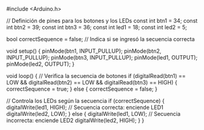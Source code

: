#include <Arduino.h>

// Definición de pines para los botones y los LEDs
const int btn1 = 34;
const int btn2 = 39;
const int btn3 = 36;
const int led1 = 18;
const int led2 = 5;

bool correctSequence = false; // Indica si se ingresó la secuencia correcta

void setup() {
  pinMode(btn1, INPUT_PULLUP);
  pinMode(btn2, INPUT_PULLUP);
  pinMode(btn3, INPUT_PULLUP);
  pinMode(led1, OUTPUT);
  pinMode(led2, OUTPUT);
}

void loop() {
  // Verifica la secuencia de botones
  if (digitalRead(btn1) == LOW && digitalRead(btn2) == LOW && digitalRead(btn3) == HIGH) {
    correctSequence = true;
  } else {
    correctSequence = false;
  }

  // Controla los LEDs según la secuencia
  if (correctSequence) {
    digitalWrite(led1, HIGH); // Secuencia correcta: enciende LED1
    digitalWrite(led2, LOW);
  } else {
    digitalWrite(led1, LOW); // Secuencia incorrecta: enciende LED2
    digitalWrite(led2, HIGH);
  }
}
